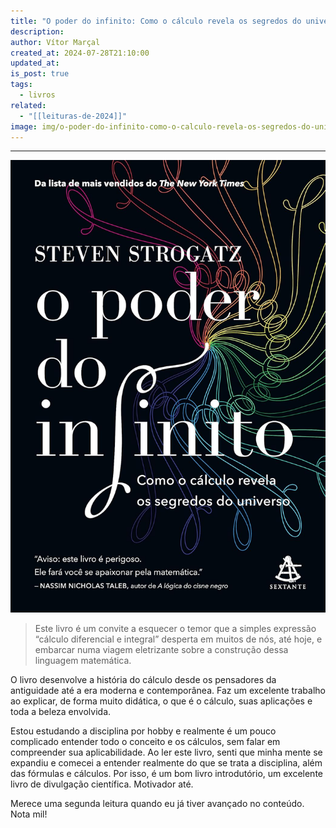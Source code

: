 ```yaml
---
title: "O poder do infinito: Como o cálculo revela os segredos do universo ♾️📚"
description: 
author: Vítor Marçal
created_at: 2024-07-28T21:10:00
updated_at: 
is_post: true
tags:
  - livros
related:
  - "[[leituras-de-2024]]"
image: img/o-poder-do-infinito-como-o-calculo-revela-os-segredos-do-universo.jpg
---
```

----

![o-poder-do-infinito-como-o-calculo-revela-os-segredos-do-universo](img/o-poder-do-infinito-como-o-calculo-revela-os-segredos-do-universo.jpg)

> Este livro é um convite a esquecer o temor que a simples expressão “cálculo diferencial e integral” desperta em muitos de nós, até hoje, e embarcar numa viagem eletrizante sobre a construção dessa linguagem matemática.

O livro desenvolve a história do cálculo desde os pensadores da antiguidade até a era moderna e contemporânea. Faz um excelente trabalho ao explicar, de forma muito didática, o que é o cálculo, suas aplicações e toda a beleza envolvida.

Estou estudando a disciplina por hobby e realmente é um pouco complicado entender todo o conceito e os cálculos, sem falar em compreender sua aplicabilidade. Ao ler este livro, senti que minha mente se expandiu e comecei a entender realmente do que se trata a disciplina, além das fórmulas e cálculos. Por isso, é um bom livro introdutório, um excelente livro de divulgação científica. Motivador até.

Merece uma segunda leitura quando eu já tiver avançado no conteúdo. Nota mil!